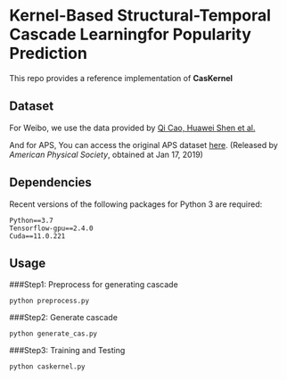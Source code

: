 # Kernel-Based Structural-Temporal Cascade Learningfor Popularity Prediction
This repo provides a reference implementation of **CasKernel**

[comment]: <> ([comment]: <> &#40;>  Quantifying the Scientific Impact via Heterogeneous Dynamical Graph Neural Network  &#41;)

[comment]: <> ([comment]: <> &#40;>  [Xovee Xu]&#40;https://xovee.cn&#41;, Fan Zhou, Ce Li, Goce Trajcevski, Ting Zhong, and Kunpeng Zhang &#41;)

[comment]: <> ([comment]: <> &#40;>  Submitted for review  &#41;)

## Dataset

For Weibo, we use the data provided by [Qi Cao, Huawei Shen et al.](https://github.com/CaoQi92/DeepHawkes)

And for APS, You can access the original APS dataset [here](https://journals.aps.org/datasets). (Released by *American Physical Society*, obtained at Jan 17, 2019)

## Dependencies

Recent versions of the following packages for Python 3 are required:
```
Python==3.7
Tensorflow-gpu==2.4.0
Cuda==11.0.221
```

## Usage
###Step1: Preprocess for generating cascade
```
python preprocess.py
```
###Step2: Generate cascade
```
python generate_cas.py
```
###Step3: Training and Testing
```
python caskernel.py
```


